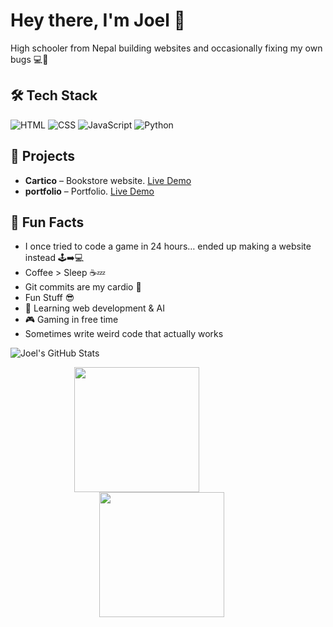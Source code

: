 # Hey there, I'm Joel 👋
High schooler from Nepal building websites and occasionally fixing my own bugs 💻🐛




## 🛠️ Tech Stack
![HTML](https://img.shields.io/badge/HTML-E34F26?style=for-the-badge&logo=html5&logoColor=white)
![CSS](https://img.shields.io/badge/CSS-1572B6?style=for-the-badge&logo=css3&logoColor=white)
![JavaScript](https://img.shields.io/badge/JS-F7DF1E?style=for-the-badge&logo=javascript&logoColor=black)
![Python](https://img.shields.io/badge/Python-3776AB?style=for-the-badge&logo=python&logoColor=white)




## 📂 Projects
- **Cartico** – Bookstore website. [Live Demo](https://cortico.netlify.app)  
- **portfolio** – Portfolio. [Live Demo](https://cortico.netlify.app)  




## 🎯 Fun Facts
- I once tried to code a game in 24 hours… ended up making a website instead 🕹️➡️💻
- Coffee > Sleep ☕💤
- Git commits are my cardio 💪
- Fun Stuff 😎
- 🌱 Learning web development & AI  
- 🎮 Gaming in free time  
- Sometimes write weird code that actually works





![Joel's GitHub Stats](https://github-readme-stats.vercel.app/api?username=Joyal011&show_icons=true&theme=radical)



<p align="center">
  <img src="https://media.giphy.com/media/3o6ZtaO9BZHcOjmErm/giphy.gif" width="200" style="margin-right:100px;" />
  <img src="https://media2.giphy.com/media/v1.Y2lkPTc5MGI3NjExZTV1dHBua3VwODVxM3plbXlnZDdqOHV6MXBkZW03cXU3bzg0eXc1ZiZlcD12MV9pbnRlcm5hbF9naWZfYnlfaWQmY3Q9Zw/scZPhLqaVOM1qG4lT9/giphy.gif" width="200" style="margin-right:20px;" />
  <img src="https://media.giphy.com/media/l41lFw057lAJQMwg0/giphy.gif" width="200" style="margin-right:100px/>
</p>


